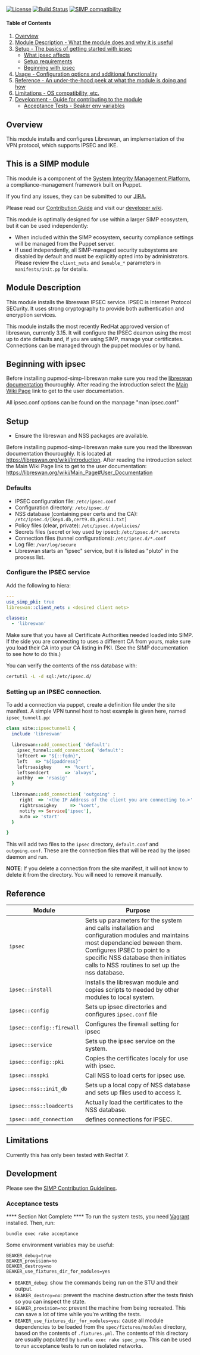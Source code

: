 [![License](http://img.shields.io/:license-apache-blue.svg)](http://www.apache.org/licenses/LICENSE-2.0.html) [![Build Status](https://travis-ci.org/simp/pupmod-simp-libreswan.svg)](https://travis-ci.org/simp/pupmod-simp-libreswan) [![SIMP compatibility](https://img.shields.io/badge/SIMP%20compatibility-4.2.*%2F5.1.*-orange.svg)](https://img.shields.io/badge/SIMP%20compatibility-4.2.*%2F5.1.*-orange.svg)

#### Table of Contents

1. [Overview](#overview)
2. [Module Description - What the module does and why it is useful](#module-description)
3. [Setup - The basics of getting started with ipsec](#setup)
    * [What ipsec affects](#what-ipsec-affects)
    * [Setup requirements](#setup-requirements)
    * [Beginning with ipsec](#beginning-with-ipsec)
4. [Usage - Configuration options and additional functionality](#usage)
5. [Reference - An under-the-hood peek at what the module is doing and how](#reference)
5. [Limitations - OS compatibility, etc.](#limitations)
6. [Development - Guide for contributing to the module](#development)
      * [Acceptance Tests - Beaker env variables](#acceptance-tests)

## Overview

This module installs and configures Libreswan, an implementation of the VPN protocol, which supports IPSEC and IKE.

## This is a SIMP module

This module is a component of the [System Integrity Management Platform](https://github.com/NationalSecurityAgency/SIMP), a compliance-management framework built on Puppet.

If you find any issues, they can be submitted to our [JIRA](https://simp-project.atlassian.net/).

Please read our [Contribution Guide](https://simp-project.atlassian.net/wiki/display/SD/Contributing+to+SIMP) and visit our [developer wiki](https://simp-project.atlassian.net/wiki/display/SD/SIMP+Development+Home).

This module is optimally designed for use within a larger SIMP ecosystem, but it can be used independently:
* When included within the SIMP ecosystem, security compliance settings will be managed from the Puppet server.
* If used independently, all SIMP-managed security subsystems are disabled by default and must be explicitly opted into by administrators.  Please review the `client_nets` and `$enable_*` parameters in `manifests/init.pp` for details.


## Module Description

This module installs the libreswan IPSEC service. IPSEC is Internet Protocol SECurity. It uses strong cryptography to provide both authentication and encryption services.

This module installs the most recently RedHat approved version of libreswan, currently  3.15.
It will configure the IPSEC deamon using the most up to date defaults and, if you are using SIMP, manage your certificates. Connections can be managed through the puppet modules or by hand.


## Beginning with ipsec
Before installing pupmod-simp-libreswan make sure you read the [libreswan documentation](https://libreswan.org/wiki/Introduction) thouroughly. After reading the introduction select the [Main Wiki Page](https://libreswan.org/wiki/Main_Page#User_Documentation) link to get to the user documentation.

All ipsec.conf options can be found on the manpage "man ipsec.conf"


## Setup
* Ensure the libreswan and NSS packages are available.

Before installing pupmod-simp-libreswan make sure you read the libreswan documentation thouroughly.  It is located at https://libreswan.org/wiki/Introduction. After reading the introduction select the Main Wiki Page link to get to the user documentation:
https://libreswan.org/wiki/Main_Page#User_Documentation

### Defaults
* IPSEC configuration file: `/etc/ipsec.conf`
* Configuration directory: `/etc/ipsec.d/`
* NSS database (containing peer certs and the CA):` /etc/ipsec.d/[key4.db,cert9.db,pkcs11.txt]`
* Policy files (clear, private): `/etc/ipsec.d/policies/`
* Secrets files (secret or key used by ipsec): `/etc/ipsec.d/*.secrets`
* Connection files (tunnel configurations): `/etc/ipsec.d/*.conf`
* Log file: `/var/log/secure`
* Libreswan starts an "ipsec" service, but it is listed as "pluto" in the process list.

### Configure the IPSEC service
Add the following to hiera:
```yaml
---
use_simp_pki: true
libreswan::client_nets : <desired client nets>

classes:
  - 'libreswan'
```

Make sure that you have all Certificate Authorities needed loaded into SIMP.  If the side you are connecting to
uses a different CA from yours, make sure you load their CA into your CA listing in PKI.  (See the SIMP
documentation to see how to do this.)

You can verify the contents of the nss database with:
```bash
certutil -L -d sql:/etc/ipsec.d/
```

### Setting up an IPSEC connection.


To add a connection via puppet, create a definition file under the site manifest.  A simple VPN tunnel host to host example is given here, named `ipsec_tunnel1.pp`:

```ruby
class site::ipsectunnel1 {
  include 'libreswan'

  libreswan::add_connection{ 'default':
    ipsec_tunnel::add_connection{ 'default':
    leftcert => "${::fqdn}",
    left   => "${ipaddress}"
    leftrsasigkey     => '%cert',
    leftsendcert      => 'always',
    authby  => 'rsasig'
  }

  libreswan::add_connection{ 'outgoing' :
     right  => '<the IP Address of the client you are connecting to.>'
     rightrsasigkey     => '%cert',
     notify => Service['ipsec'],
     auto => 'start'
  }

}

```
This will add two files to the `ipsec` directory, `default.conf` and `outgoing.conf`.  These are the connection files that will be read by the ipsec daemon and run.

**NOTE**: If you delete a connection from the site manifest, it will not know to delete it from
the directory.  You will need to remove it manually.


## Reference
|Module                   | Purpose |
|-------------------------|---------|
| `ipsec`                     | Sets up parameters for the system and calls installation and configuration modules and maintains most dependancied beween them. Configures IPSEC to point to a specific NSS database then initiates calls to NSS routines to set up the nss database. |
| `ipsec::install`            | Installs the libreswan module and copies scripts to needed by other modules to local system. |
| `ipsec::config`             | Sets up ipsec directories and configures `ipsec.conf` file |
| `ipsec::config::firewall`   | Configures the firewall setting for ipsec |
| `ipsec::service`            | Sets up the ipsec service on the system. |
| `ipsec::config::pki`        | Copies the certificates localy for use with ipsec. |
| `ipsec::nsspki`             | Call NSS to load certs for ipsec use. |
| `ipsec::nss::init_db`       | Sets up a local copy of NSS database and sets up files used to access it. |
| `ipsec::nss::loadcerts`     | Actually load the certificates to the NSS database. |
| `ipsec::add_connection`     | defines connections for IPSEC. |



## Limitations

Currently this has only been tested with RedHat 7.

## Development

Please see the [SIMP Contribution Guidelines](https://simp-project.atlassian.net/wiki/display/SD/Contributing+to+SIMP).

### Acceptance tests

****  Section Not Complete ****
To run the system tests, you need [Vagrant](https://www.vagrantup.com/) installed. Then, run:

```shell
bundle exec rake acceptance
```

Some environment variables may be useful:

```shell
BEAKER_debug=true
BEAKER_provision=no
BEAKER_destroy=no
BEAKER_use_fixtures_dir_for_modules=yes
```

* `BEAKER_debug`: show the commands being run on the STU and their output.
* `BEAKER_destroy=no`: prevent the machine destruction after the tests finish so you can inspect the state.
* `BEAKER_provision=no`: prevent the machine from being recreated. This can save a lot of time while you're writing the tests.
* `BEAKER_use_fixtures_dir_for_modules=yes`: cause all module dependencies to be loaded from the `spec/fixtures/modules` directory, based on the contents of `.fixtures.yml`.  The contents of this directory are usually populated by `bundle exec rake spec_prep`.  This can be used to run acceptance tests to run on isolated networks.
